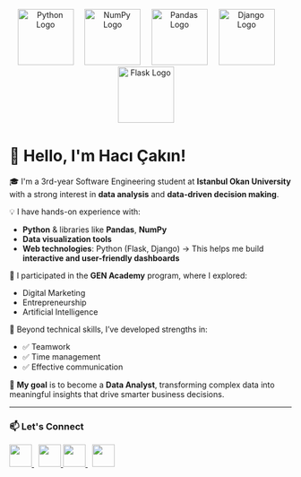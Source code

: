 <p align="center">
  <!-- Python Logo -->
  <img src="https://cdn.jsdelivr.net/gh/devicons/devicon/icons/python/python-original.svg" alt="Python Logo" width="100" />
  &nbsp;&nbsp;&nbsp;
  <!-- NumPy Logo -->
  <img src="https://upload.wikimedia.org/wikipedia/commons/3/31/NumPy_logo_2020.svg" alt="NumPy Logo" width="100" />
  &nbsp;&nbsp;&nbsp;
  <!-- Pandas Logo -->
  <img src="https://upload.wikimedia.org/wikipedia/commons/e/ed/Pandas_logo.svg" alt="Pandas Logo" width="100" />
  &nbsp;&nbsp;&nbsp;
<img src="[https://cdn.jsdelivr.net/gh/devicons/devicon/icons/django/django-original.svg](https://www.google.com/imgres?q=DJANGO&imgurl=https%3A%2F%2Fmiro.medium.com%2Fv2%2Fresize%3Afit%3A810%2F0*CmHieC3ANeqWeGIs.png&imgrefurl=https%3A%2F%2Fhalilozel1903.medium.com%2Fdjango-nedir-52b29ebb7298&docid=3d7KDXC68p2U9M&tbnid=VJqMxMbD4Mb_WM&vet=12ahUKEwjzkZiu3JuNAxUmSfEDHQCdGZUQM3oECGQQAA..i&w=810&h=455&hcb=2&ved=2ahUKEwjzkZiu3JuNAxUmSfEDHQCdGZUQM3oECGQQAA)" alt="Django Logo" width="100" />
  &nbsp;&nbsp;&nbsp;
  <!-- Flask Logo -->
  <img src="[https://cdn.jsdelivr.net/gh/devicons/devicon/icons/flask/flask-original.svg](https://www.google.com/url?sa=i&url=https%3A%2F%2Fkerteriz.net%2Fflask-sayfaya-kaynak-dosyalari-ekleme%2F&psig=AOvVaw0ktJniti6_NIGVUIjGuY3y&ust=1747063402983000&source=images&cd=vfe&opi=89978449&ved=0CBQQjRxqFwoTCJiW2r7cm40DFQAAAAAdAAAAABAE)" alt="Flask Logo" width="100" />
  &nbsp;&nbsp;&nbsp;
  <!-- FastAPI Logo -->
</p>


# 👋 Hello, I'm Hacı Çakın!

🎓 I'm a 3rd-year Software Engineering student at **Istanbul Okan University** with a strong interest in **data analysis** and **data-driven decision making**.

💡 I have hands-on experience with:
- **Python** & libraries like **Pandas**, **NumPy**
- **Data visualization tools**
- **Web technologies**:  Python (Flask, Django) 
  → This helps me build **interactive and user-friendly dashboards**

🚀 I participated in the **GEN Academy** program, where I explored:
- Digital Marketing
- Entrepreneurship
- Artificial Intelligence

🧠 Beyond technical skills, I’ve developed strengths in:
- ✅ Teamwork
- ✅ Time management
- ✅ Effective communication

🎯 **My goal** is to become a **Data Analyst**, transforming complex data into meaningful insights that drive smarter business decisions.

---

### 📫 Let's Connect

<p align="left">
  <a href="https://www.linkedin.com/in/hacı-çakın42" target="_blank">
    <img src="https://cdn.jsdelivr.net/gh/devicons/devicon/icons/linkedin/linkedin-original.svg" width="40" />
  </a>
  &nbsp;
  <a href="mailto:hacicakin@gmail.com">
    <img src="https://cdn-icons-png.flaticon.com/512/732/732200.png" width="40" />
  </a>
  <a href="https://github.com/hcakn" target="_blank">
    <img src="https://cdn.jsdelivr.net/gh/devicons/devicon/icons/github/github-original.svg" width="40" />
  </a>
  &nbsp;
  <a href="https://www.instagram.com/ha_ckn/" target="_blank">
    <img src="https://upload.wikimedia.org/wikipedia/commons/a/a5/Instagram_icon.png" width="40" />
  </a>
  
</p>



